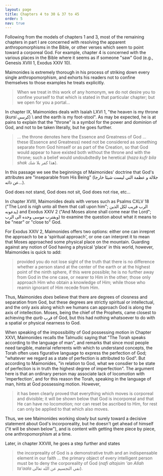 ```yaml
---
layout: page
title: Chapters 4 to 30 & 37 to 45
order: 5
nav: true
---
```


Following from the models of chapters 1 and 3, most of the remaining chapters in part I are concerned with resolving the apparent anthropomorphisms in the Bible, or other verses which seem to point toward a corporeal God. For example, chapter 4 is concerned with the various places in the Bible where it seems as if someone "saw" God (e.g., Genesis XVIII 1, Exodus XXIV 10).

Maimonides is extremely thorough in his process of striking down every single anthropomorphism, and exhorts his readers not to confine themselves to those examples he treats explicitly.
> When we treat in this work of any homonym, we do not desire you to confine yourself to that which is stated in that particular chapter; but we open for you a portal...

In chapter IX, Maimonides deals with Isaiah LXVI 1, "the heaven is my throne (_kursi_ كرسي) \ and the earth is my foot-stool". As may be expected, he is at pains to explain that the "throne" is a symbol for the power and dominion of God, and not to be taken literally, but he goes further. 
>... the throne denotes here the Essence and Greatness of God ... these (Essence and Greatness) need not be considered as something separate from God himself or as part of the Creation, so that God would appear to have existed both without the throne and with the throne; such a belief would undoubdtedly be heretical (_haza kufr bila shak_ هذا كفر بلا شك).

In this passage we see the beginnings of Maimonides' doctrine that God's attributes are "inseparable from His Being" (جلالة و عظمة التي ليست شيئا خارجا عن ذاته...).

God does not stand, God does not sit, God does not rise, etc...

In chapter XVIII, Maimonides deals with verses such as Psalms CXLV 18 ("The Lord is nigh unto all them that call upon him"; الرب قريب لكل الذين يدعونه) and Exodus XXIV 2 ("And Moses alone shall come near the Lord"; ويقترب موسى وحده الى الرب) to examine the question about what it means to be "near" or "close to" God. 

For Exodus XXIV 2, Maimonides offers two options: either one can inrepret the approach to be a 'spiritual approach', or one can interpret it to mean that Moses approached some physical place on the mountain. Guarding against any notion of God having a physical 'place' in this world, however, Maimonides is quick to add:
> provided you do not lose sight of the truth that there is no difference whether a person stand at the center of the earth or at the highest point of the ninth sphere, if this were possible; he is no further away from God in the one case, or nearer to Him in the other; those only approach Him who obtain a knowledge of Him; while those who reamin ignorant of Him recede from Him.

Thus, Maimonides _does_ believe that there are degrees of closness and separation from God, but these degrees are strictly spiritual or intellectual, and the only axis along which we humans can approach God is along the axis of intellection. Moses, being the chief of the Prophets, came closest to achieving the _qurb_ قرب of God, but this had nothing whatsoever to do with a spatial or physical nearness to God.

When speaking of the impossibility of God possessing motion in Chapter XXVI, Maimonides recalls the Talmudic saying that "The Torah speaks according to the language of man", and remarks that since most people need tangible, material referrents with which to understand concepts, the Torah often uses figurative language to express the perfection of God; "whatever we regard as a state of perfection is attributed to God". But according to Maimonides, "in relation to God, what we consdier to be state of perfection is in truth the highest degree of imperfection". The argument here is that an ordinary person may associate lack of locomotion with 'imperfection', and for this reason the Torah, speaking in the language of man, hints at God possessing motion. However,
> it has been clearly proved that everything which moves is corporeal and divisible; it will be shown below that God is incorporeal and that He can have no locomotion; nor can reset be ascribed to Him, for rest can only be applied to that which also moves.

Thus, we see Maimonides working slowly but surely toward a decisive statement about God's incorporeality, but he doesn't get ahead of himself ("it will be shown below"), and is content with getting there piece by piece, one anthropomorphism at a time.

Later, in chapter XXVIII, he goes a step further and states 
>the incorpreality of God is a demonstrative truth and an indispensable element in our faith ... the primary object of every intelligent person must be to deny the corporeality of God (_nafi altajsim 'an Allah ta'aala_ نفي التجسيم عن الله تعالى).





